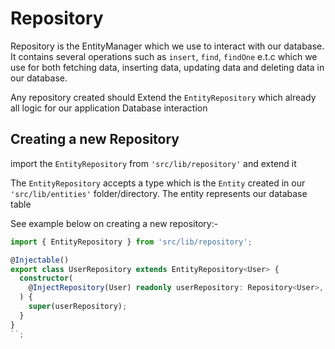 # Repository

Repository is the EntityManager which we use to interact with our database. It contains several operations such as `insert`, `find`, `findOne` e.t.c which we use for both fetching data, inserting data, updating data and deleting data in our database.

Any repository created should Extend the `EntityRepository` which already all logic for our application Database interaction

## Creating a new Repository

import the `EntityRepository` from `'src/lib/repository'` and extend it

The `EntityRepository` accepts a type which is the `Entity` created in our `'src/lib/entities'` folder/directory.
The entity represents our database table

See example below on creating a new repository:-

```ts
import { EntityRepository } from 'src/lib/repository';

@Injectable()
export class UserRepository extends EntityRepository<User> {
  constructor(
    @InjectRepository(User) readonly userRepository: Repository<User>,
  ) {
    super(userRepository);
  }
}
``;
```
